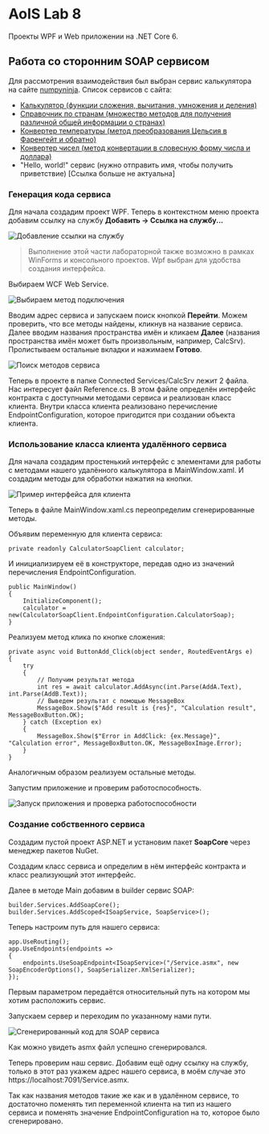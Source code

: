﻿# AoIS Lab 8
Проекты WPF и Web приложении на .NET Core 6.

## Работа со сторонним SOAP сервисом
Для рассмотрения взаимодействия был выбран сервис калькулятора на сайте [numpyninja](https://www.numpyninja.com/post/save-time-compiled-list-of-free-wsdl-urls).
Список сервисов с сайта:
 - [Калькулятор (функции сложения, вычитания, умножения и деления)](http://www.dneonline.com/calculator.asmx?WSDL)
 - [Справочник по странам (множество методов для получения различной общей информации о странах)](http://webservices.oorsprong.org/websamples.countryinfo/CountryInfoService.wso?WSDL)
 - [Конвертер температуры (метод преобразования Цельсия в Фаренгейт и обратно)](https://www.w3schools.com/xml/tempconvert.asmx?WSDL)
 - [Конвертер чисел (метод конвертации в словесную форму числа и доллара)](https://www.dataaccess.com/webservicesserver/numberconversion.wso?WSDL)
 - "Hello, world!" сервис (нужно отправить имя, чтобы получить приветствие) [Ссылка больше не актуальна]

### Генерация кода сервиса
Для начала создадим проект WPF. Теперь в контекстном меню проекта добавим ссылку на службу **Добавить -> Ссылка на службу...**

![Добавление ссылки на службу](https://github.com/elecshen/AoIS/blob/Lb8/imgs/addservicelink.png)

> Выполнение этой части лабораторной также возможно в рамках WinForms и консольного проектов. Wpf выбран для удобства создания интерфейса.

Выбираем WCF Web Service.

![Выбираем метод подключения](https://github.com/elecshen/AoIS/blob/Lb8/imgs/chooseWcf.png)

Вводим адрес сервиса и запускаем поиск кнопкой **Перейти**. Можем проверить, что все методы найдены, кликнув на название сервиса. Далее вводим названия пространства имён и кликаем **Далее** (названия пространства имён может быть произвольным, например, CalcSrv). Пролистываем остальные вкладки и нажимаем **Готово**.

![Поиск методов сервиса](https://github.com/elecshen/AoIS/blob/Lb8/imgs/findService.png)

Теперь в проекте в папке Connected Services/CalcSrv лежит 2 файла. Нас интересует файл Reference.cs. В этом файле определён интерфейс контракта с доступными методами сервиса и реализован класс клиента. Внутри класса клиента реализовано перечисление EndpointConfiguration, которое пригодится при создании объекта клиента.

### Использование класса клиента удалённого сервиса
Для начала создадим простенький интерфейс с элементами для работы с методами нашего удалённого калькулятора в MainWindow.xaml. И создадим методы для обработки нажатия на кнопки.

![Пример интерфейса для клиента](https://github.com/elecshen/AoIS/blob/Lb8/imgs/mainWindowXaml.png)

Теперь в файле MainWindow.xaml.cs переопределим сгенерированные методы.

Объявим переменную для клиента сервиса:

    private readonly CalculatorSoapClient calculator;

И инициализируем её в конструкторе, передав одно из значений перечисления EndpointConfiguration.

    public MainWindow()
    {
        InitializeComponent();
        calculator = new(CalculatorSoapClient.EndpointConfiguration.CalculatorSoap);
    }

Реализуем метод клика по кнопке сложения:

    private async void ButtonAdd_Click(object sender, RoutedEventArgs e)
    {
        try
        {
            // Получим результат метода
            int res = await calculator.AddAsync(int.Parse(AddA.Text), int.Parse(AddB.Text));
            // Выведем результат с помощью MessageBox
            MessageBox.Show($"Add result is {res}", "Calculation result", MessageBoxButton.OK);
        } catch (Exception ex)
        {
            MessageBox.Show($"Error in AddClick: {ex.Message}", "Calculation error", MessageBoxButton.OK, MessageBoxImage.Error);
        }
    }

Аналогичным образом реализуем остальные методы.

Запустим приложение и проверим работоспособность.

![Запуск приложения и проверка работоспособности](https://github.com/elecshen/AoIS/blob/Lb8/imgs/runClient.png)

### Создание собственного сервиса
Создадим пустой проект ASP.NET и установим пакет **SoapCore** через менеджер пакетов NuGet.

Создадим класс сервиса и определим в нём интерфейс контракта и класс реализующий этот интерфейс.

Далее в методе Main добавим в builder сервис SOAP:

    builder.Services.AddSoapCore();
    builder.Services.AddScoped<ISoapService, SoapService>();

Теперь настроим путь для нашего сервиса:

    app.UseRouting();
    app.UseEndpoints(endpoints =>
    {
        endpoints.UseSoapEndpoint<ISoapService>("/Service.asmx", new SoapEncoderOptions(), SoapSerializer.XmlSerializer);
    });

Первым параметром передаётся относительный путь на котором мы хотим расположить сервис.

Запускаем сервер и переходим по указанному нами пути.

![Сгенерированный код для SOAP сервиса](https://github.com/elecshen/AoIS/blob/Lb8/imgs/asmxPage.png)

Как можно увидеть asmx файл успешно сгенерировался.

Теперь проверим наш сервис. Добавим ещё одну ссылку на службу, только в этот раз укажем адрес нашего сервиса, в моём случае это https://localhost:7091/Service.asmx.

Так как названия методов такие же как и в удалённом сервисе, то достаточно поменять тип переменной клиента на тип из нашего сервиса и поменять значение EndpointConfiguration на то, которое было сгенерировано.
